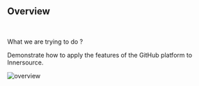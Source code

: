 ## Overview

<br>

What we are trying to do ?

Demonstrate how to apply the features of the GitHub platform to Innersource.

![overview](images/process.png)
